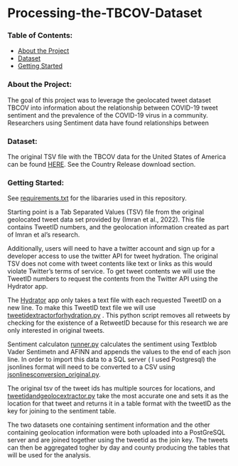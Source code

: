# Processing-the-TBCOV-Dataset

### Table of Contents:
- [About the Project](https://github.com/jstassinos/Processing-the-TBCOV-Dataset/edit/main/README.md#about-the-project)
- [Dataset](https://github.com/jstassinos/Processing-the-TBCOV-Dataset/edit/main/README.md#dataset)
- [Getting Started](https://github.com/jstassinos/Processing-the-TBCOV-Dataset/edit/main/README.md#getting-started)

### About the Project:

The goal of this project was to leverage the geolocated tweet dataset TBCOV into information about the relationship between COVID-19 tweet sentiment and the prevalence of the COVID-19 virus in a community. Researchers using Sentiment data have found relationships between  

### Dataset:
The original TSV file with the TBCOV data for the United States of America can be found [HERE](https://crisisnlp.qcri.org/tbcov). See the Country Release download section. 

### Getting Started:

See [requirements.txt](/requirements.txt) for the libararies used in this repository. 

Starting point is a Tab Separated Values (TSV) file from the original geolocated tweet data set provided by (Imran et al., 2022). This file contains TweetID numbers, and the geolocation information created as part of Imran et al’s research. 

Additionally, users will need to have a twitter account and sign up for a developer access to use the twitter API for tweet hydration.
The original TSV does not come with tweet contents like text or links as this would violate Twitter’s terms of service. To get tweet contents we will use the TweetID numbers to request the contents from the Twitter API using the Hydrator app. 

The [Hydrator](https://github.com/DocNow/hydrator) app only takes a text file with each requested TweetID on a new line. To make this TweetID text file we will use [tweetidextractorforhydration.py](/tweetidextractorforhydration.py)  . This python script removes all retweets by checking for the existence of a RetweetID because for this research we are only interested in original tweets.

Sentiment calculaton [runner.py](/runner.py) calculates the sentiment using Textblob Vader Sentimetn and AFINN and appends the values to the end of each json line. 
In order to import this data to a SQL server ( I used Postgresql) the jsonlines format will need to be converted to a CSV using [jsonlinesconversion_original.py](/jsonlinesconversion_original.py).

The original tsv of the tweet ids has multiple sources for locations, and [tweetidandgeolocextractor.py](/tweetidandgeolocextractor.py) take the most accurate one and sets it as the location for that tweet and returns it in a table format with the tweetID as the key for joining to the sentiment table. 

The two datasets one containing sentiment information and the other containing geolocation information were both uploaded into a PostGreSQL server and are joined together using the tweetid as the join key. The tweets can then be aggregated togher by day and county producing the tables that will be used for the analysis. 

